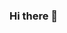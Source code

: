 ### Hi there 👋

<!--
**M-Ahsan-Ali-001/m-ahsan-ali-001** is a ✨ _special_ ✨ repository because its `README.md` (this file) appears on your GitHub profile.

Here are some ideas to get you started:

- 🔭 I’m currently working on Game Developement
- 🌱 I’m currently learning Unity and Blender
- 👯 I’m looking to collaborate on unity and UE5
- 🤔 I’m looking for help with AI
- 📫 How to reach me: muhammadahsanali120@gmail.com

